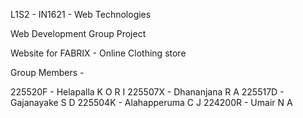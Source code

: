 L1S2 - IN1621 - Web Technologies

Web Development Group Project

Website for FABRIX - Online Clothing store

Group Members - 

225520F - Helapalla K O R I
225507X - Dhananjana R A
225517D - Gajanayake S D
225504K - Alahapperuma C J
224200R - Umair N A

